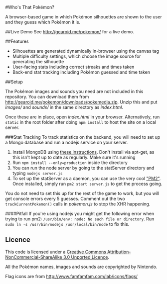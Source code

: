 #Who's That Pokémon?

A browser-based game in which Pokémon silhouettes are shown to the user and they guess which Pokémon it is. 

##Live Demo
See http://gearoid.me/pokemon/ for a live demo.

##Features

* Silhouettes are generated dynamically in-browser using the canvas tag
* Multiple difficulty settings, which choose the image source for generating the silhouette
* User-facing stats including correct streaks and times taken
* Back-end stat tracking including Pokémon guessed and time taken

##Setup

The Pokémon images and sounds you need are not included in this repository. You can download them from http://gearoid.me/pokemon/downloads/pokemedia.zip. Unzip this and put _images/_ and _sounds/_ in the same directory as _index.html_.

Once these are in place, open _index.html_ in your browser. Alternatively, run `static` in the root folder after doing `npm install` to host the site on a local server.

###Stat Tracking
To track statistics on the backend, you will need to set up a Mongo database and run a nodejs service on your server.

1. Install MongoDB using [these instructions]("https://docs.mongodb.com/manual/administration/install-on-linux/"). Don't install via apt-get, as this isn't kept up to date as regularly. Make sure it's running
2. Run `npm install --only=production` inside the directory
3. You can run the node server by going to the statServer directory and typing `nodejs server.js`
4. To set up the statServer as a daemon, you can use the very cool ["PM2"](https://github.com/Unitech/pm2). Once installed, simply run `pm2 start server.js` to get the process going.

You do not need to set this up for the rest of the game to work, but you will get console errors every 5 guesses. Comment out the two `trackCurrentPokemon()` calls in _pokemon.js_ to stop the XHR happening.

####Pitfall
If you're using nodejs you might get the following error when trying to run pm2: `/usr/bin/env: node: No such file or directory`. Run `sudo ln -s /usr/bin/nodejs /usr/local/bin/node` to fix this.

## Licence
This code is licensed under a [Creative Commons Attribution-NonCommercial-ShareAlike 3.0 Unported Licence]("http://creativecommons.org/licenses/by-nc-sa/3.0/").

All the Pokémon names, images and sounds are copyrighted by Nintendo.

Flag icons are from http://www.famfamfam.com/lab/icons/flags/
